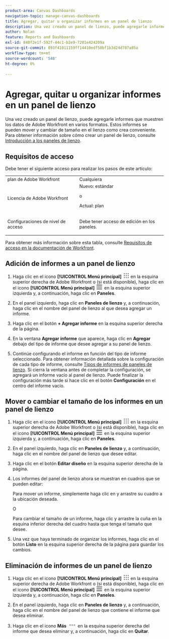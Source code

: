 ```yaml
---
product-area: Canvas Dashboards
navigation-topic: manage-canvas-dashboards
title: Agregar, quitar u organizar informes en un panel de lienzo
description: Una vez creado un panel de lienzo, puede agregarle informes que muestren los datos de Adobe Workfront en varios formatos. Estos informes se pueden mover y cambiar de tamaño en el lienzo como crea conveniente.
author: Nolan
feature: Reports and Dashboards
exl-id: 840f2e1f-592f-44c1-b2e9-7201e424209a
source-git-commit: 893f41011159ff14410edf50bf1b3d24d787a85a
workflow-type: tm+mt
source-wordcount: '548'
ht-degree: 0%

---
```


# Agregar, quitar u organizar informes en un panel de lienzo

Una vez creado un panel de lienzo, puede agregarle informes que muestren los datos de Adobe Workfront en varios formatos. Estos informes se pueden mover y cambiar de tamaño en el lienzo como crea conveniente. Para obtener información sobre cómo crear un panel de lienzo, consulte [Introducción a los paneles de lienzo](/help/quicksilver/reports-and-dashboards/canvas-dashboards/manage-canvas-dashboards/get-started-canvas-dashboards.md).

## Requisitos de acceso

Debe tener el siguiente acceso para realizar los pasos de este artículo:

<table style="table-layout:auto"> 
 <col> 
 <col> 
 <tbody> 
  <tr> 
   <td role="rowheader">plan de Adobe Workfront</td> 
   <td>Cualquiera</td> 
  </tr> 
  <tr> 
   <td role="rowheader">Licencia de Adobe Workfront</td> 
   <td>Nuevo: estándar
   <p>o</p>
   <p>Actual: plan</p></td> 
  </tr> 
  <tr> 
   <td role="rowheader">Configuraciones de nivel de acceso</td> 
   <td> <p>Debe tener acceso de edición en los paneles.</p></td> 
  </tr> 
 </tbody> 
</table>

Para obtener más información sobre esta tabla, consulte [Requisitos de acceso en la documentación de Workfront](/help/quicksilver/administration-and-setup/add-users/access-levels-and-object-permissions/access-level-requirements-in-documentation.md).

## Adición de informes a un panel de lienzo

1. Haga clic en el icono **[!UICONTROL Menú principal]** ![Menú principal](/help/_includes/assets/main-menu-icon.png) en la esquina superior derecha de Adobe Workfront o (si está disponible), haga clic en el icono **[!UICONTROL Menú principal]** ![Menú principal](/help/_includes/assets/main-menu-icon-left-nav.png) en la esquina superior izquierda y, a continuación, haga clic en **Paneles**.

1. En el panel izquierdo, haga clic en **Paneles de lienzo** y, a continuación, haga clic en el nombre del panel de lienzo al que desea agregar un informe.

1. Haga clic en el botón **+ Agregar informe** en la esquina superior derecha de la página.

1. En la ventana **Agregar informe** que aparece, haga clic en **Agregar** debajo del tipo de informe que desee agregar a su panel de lienzo.

1. Continúe configurando el informe en función del tipo de informe seleccionado. Para obtener información detallada sobre la configuración de cada tipo de informe, consulte [Tipos de informes de paneles de lienzo](/help/quicksilver/reports-and-dashboards/canvas-dashboards/report-types/report-types-overview.md). Si cierra la ventana antes de completar la configuración, se agregará un informe vacío al panel de lienzo. Puede finalizar la configuración más tarde si hace clic en el botón **Configuración** en el centro del informe vacío.

## Mover o cambiar el tamaño de los informes en un panel de lienzo

1. Haga clic en el icono **[!UICONTROL Menú principal]** ![Menú principal](/help/_includes/assets/main-menu-icon.png) en la esquina superior derecha de Adobe Workfront o (si está disponible), haga clic en el icono **[!UICONTROL Menú principal]** ![Menú principal](/help/_includes/assets/main-menu-icon-left-nav.png) en la esquina superior izquierda y, a continuación, haga clic en **Paneles**.

1. En el panel izquierdo, haga clic en **Paneles de lienzo** y, a continuación, haga clic en el nombre del panel de lienzo que desee editar.

1. Haga clic en el botón **Editar diseño** en la esquina superior derecha de la página.

1. Los informes del panel de lienzo ahora se muestran en cuadros que se pueden editar:

   Para mover un informe, simplemente haga clic en y arrastre su cuadro a la ubicación deseada.

   O

   Para cambiar el tamaño de un informe, haga clic y arrastre la cuña en la esquina inferior derecha del cuadro hasta que tenga el tamaño que desee.

1. Una vez que haya terminado de organizar los informes, haga clic en el botón **Listo** en la esquina superior derecha de la página para guardar los cambios.

## Eliminación de informes de un panel de lienzo

1. Haga clic en el icono **[!UICONTROL Menú principal]** ![Menú principal](/help/_includes/assets/main-menu-icon.png) en la esquina superior derecha de Adobe Workfront o (si está disponible), haga clic en el icono **[!UICONTROL Menú principal]** ![Menú principal](/help/_includes/assets/main-menu-icon-left-nav.png) en la esquina superior izquierda y, a continuación, haga clic en **Paneles**.

1. En el panel izquierdo, haga clic en **Paneles de lienzo** y, a continuación, haga clic en el nombre del panel de lienzo que contiene el informe que desea eliminar.

1. Haga clic en el icono **Más** ![Icono de más](/help/quicksilver/reports-and-dashboards/canvas-dashboards/assets/more-icon.png) en la esquina superior derecha del informe que desea eliminar y, a continuación, haga clic en **Quitar**.
